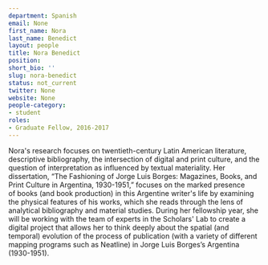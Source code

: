 ```yaml
---
department: Spanish
email: None
first_name: Nora
last_name: Benedict
layout: people
title: Nora Benedict
position:
short_bio: ''
slug: nora-benedict
status: not_current
twitter: None
website: None
people-category:
- student
roles:
- Graduate Fellow, 2016-2017
---
```


Nora's research focuses on twentieth-century Latin American literature, descriptive bibliography, the intersection of digital and print culture, and the question of interpretation as influenced by textual materiality. Her dissertation, “The Fashioning of Jorge Luis Borges: Magazines, Books, and Print Culture in Argentina, 1930-1951,” focuses on the marked presence of books (and book production) in this Argentine writer's life by examining the physical features of his works, which she reads through the lens of analytical bibliography and material studies. During her fellowship year, she will be working with the team of experts in the Scholars' Lab to create a digital project that allows her to think deeply about the spatial (and temporal) evolution of the process of publication (with a variety of different mapping programs such as Neatline) in Jorge Luis Borges’s Argentina (1930-1951).
